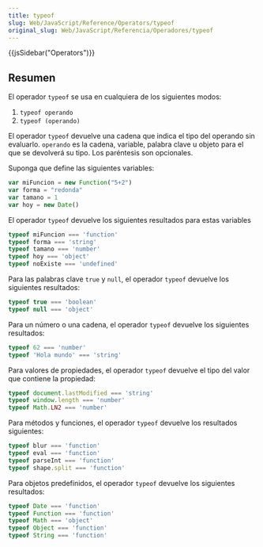 ```yaml
---
title: typeof
slug: Web/JavaScript/Reference/Operators/typeof
original_slug: Web/JavaScript/Referencia/Operadores/typeof
---
```


{{jsSidebar("Operators")}}

## Resumen

El operador `typeof` se usa en cualquiera de los siguientes modos:

1. `typeof operando`
2. `typeof (operando)`

El operador `typeof` devuelve una cadena que indica el tipo del operando sin evaluarlo. `operando` es la cadena, variable, palabra clave u objeto para el que se devolverá su tipo. Los paréntesis son opcionales.

Suponga que define las siguientes variables:

```js
var miFuncion = new Function("5+2")
var forma = "redonda"
var tamano = 1
var hoy = new Date()
```

El operador `typeof` devuelve los siguientes resultados para estas variables

```js
typeof miFuncion === 'function'
typeof forma === 'string'
typeof tamano === 'number'
typeof hoy === 'object'
typeof noExiste === 'undefined'
```

Para las palabras clave `true` y `null`, el operador `typeof` devuelve los siguientes resultados:

```js
typeof true === 'boolean'
typeof null === 'object'
```

Para un número o una cadena, el operador `typeof` devuelve los siguientes resultados:

```js
typeof 62 === 'number'
typeof 'Hola mundo' === 'string'
```

Para valores de propiedades, el operador `typeof` devuelve el tipo del valor que contiene la propiedad:

```js
typeof document.lastModified === 'string'
typeof window.length === 'number'
typeof Math.LN2 === 'number'
```

Para métodos y funciones, el operador `typeof` devuelve los resultados siguientes:

```js
typeof blur === 'function'
typeof eval === 'function'
typeof parseInt === 'function'
typeof shape.split === 'function'
```

Para objetos predefinidos, el operador `typeof` devuelve los siguientes resultados:

```js
typeof Date === 'function'
typeof Function === 'function'
typeof Math === 'object'
typeof Object === 'function'
typeof String === 'function'
```
